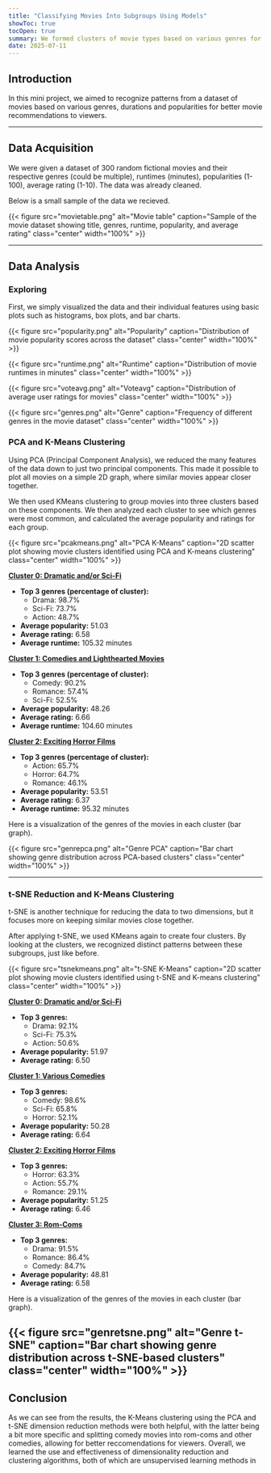 ```yaml
---
title: "Classifying Movies Into Subgroups Using Models"
showToc: true
tocOpen: true
summary: We formed clusters of movie types based on various genres for better movie recommendations for viewers. 
date: 2025-07-11
---
```


## Introduction

In this mini project, we aimed to recognize patterns from a dataset of movies based on various genres, durations and popularities for better movie recommendations to viewers. 

---
## Data Acquisition 

We were given a dataset of 300 random fictional movies and their respective genres (could be multiple), runtimes (minutes), popularities (1-100), average rating (1-10). The data was already cleaned.

Below is a small sample of the data we recieved. 

{{< figure src="movietable.png" alt="Movie table" caption="Sample of the movie dataset showing title, genres, runtime, popularity, and average rating" class="center" width="100%" >}}

---
## Data Analysis 

### Exploring

First, we simply visualized the data and their individual features using basic plots such as histograms, box plots, and bar charts. 

{{< figure src="popularity.png" alt="Popularity" caption="Distribution of movie popularity scores across the dataset" class="center" width="100%" >}}

{{< figure src="runtime.png" alt="Runtime" caption="Distribution of movie runtimes in minutes" class="center" width="100%" >}}

{{< figure src="voteavg.png" alt="Voteavg" caption="Distribution of average user ratings for movies" class="center" width="100%" >}}

{{< figure src="genres.png" alt="Genre" caption="Frequency of different genres in the movie dataset" class="center" width="100%" >}}
### PCA and K-Means Clustering 

Using PCA (Principal Component Analysis), we reduced the many features of the data down to just two principal components. This made it possible to plot all movies on a simple 2D graph, where similar movies appear closer together. 

We then used KMeans clustering to group movies into three clusters based on these components. We then analyzed each cluster to see which genres were most common, and calculated the average popularity and ratings for each group.

{{< figure src="pcakmeans.png" alt="PCA K-Means" caption="2D scatter plot showing movie clusters identified using PCA and K-means clustering" class="center" width="100%" >}}

**<u>Cluster 0: Dramatic and/or Sci-Fi</u>**

- **Top 3 genres (percentage of cluster):**
    - Drama: 98.7%
    - Sci-Fi: 73.7%
    - Action: 48.7%
- **Average popularity:** 51.03
- **Average rating:** 6.58
- **Average runtime:** 105.32 minutes



**<u>Cluster 1: Comedies and Lighthearted Movies</u>**

- **Top 3 genres (percentage of cluster):**
    - Comedy: 90.2%
    - Romance: 57.4%
    - Sci-Fi: 52.5%
- **Average popularity:** 48.26
- **Average rating:** 6.66
- **Average runtime:** 104.60 minutes



 **<u>Cluster 2: Exciting Horror Films</u>**

- **Top 3 genres (percentage of cluster):**
    - Action: 65.7%
    - Horror: 64.7%
    - Romance: 46.1%
- **Average popularity:** 53.51
- **Average rating:** 6.37
- **Average runtime:** 95.32 minutes

Here is a visualization of the genres of the movies in each cluster (bar graph).

{{< figure src="genrepca.png" alt="Genre PCA" caption="Bar chart showing genre distribution across PCA-based clusters" class="center" width="100%" >}}

---



### t-SNE Reduction and K-Means Clustering 

t-SNE is another technique for reducing the data to two dimensions, but it focuses more on keeping similar movies close together. 

After applying t-SNE, we used KMeans again to create four clusters. By looking at the clusters, we recognized distinct patterns between these subgroups, just like before. 

{{< figure src="tsnekmeans.png" alt="t-SNE K-Means" caption="2D scatter plot showing movie clusters identified using t-SNE and K-means clustering" class="center" width="100%" >}}

**<u>Cluster 0: Dramatic and/or Sci-Fi</u>**

- **Top 3 genres:**
    - Drama: 92.1%
    - Sci-Fi: 75.3%
    - Action: 50.6%
- **Average popularity:** 51.97
- **Average rating:** 6.50



**<u>Cluster 1: Various Comedies</u>**

- **Top 3 genres:**
    - Comedy: 98.6%
    - Sci-Fi: 65.8%
    - Horror: 52.1%
- **Average popularity:** 50.28
- **Average rating:** 6.64



**<u>Cluster 2: Exciting Horror Films</u>**

- **Top 3 genres:**
    - Horror: 63.3%
    - Action: 55.7%
    - Romance: 29.1%
- **Average popularity:** 51.25
- **Average rating:** 6.46



**<u>Cluster 3: Rom-Coms</u>**

- **Top 3 genres:**
    - Drama: 91.5%
    - Romance: 86.4%
    - Comedy: 84.7%
- **Average popularity:** 48.81
- **Average rating:** 6.58

Here is a visualization of the genres of the movies in each cluster (bar graph).

{{< figure src="genretsne.png" alt="Genre t-SNE" caption="Bar chart showing genre distribution across t-SNE-based clusters" class="center" width="100%" >}}
---

## Conclusion 

As we can see from the results, the K-Means clustering using the PCA and t-SNE dimension reduction methods were both helpful, with the latter being a bit more specific and splitting comedy movies into rom-coms and other comedies, allowing for better reccomendations for viewers. Overall, we learned the use and effectiveness of dimensionality reduction and clustering algorithms, both of which are unsupervised learning methods in